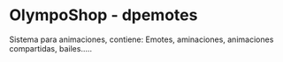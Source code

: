 # OlympoShop - dpemotes
Sistema para animaciones, contiene: Emotes, aminaciones, animaciones compartidas, bailes.....
